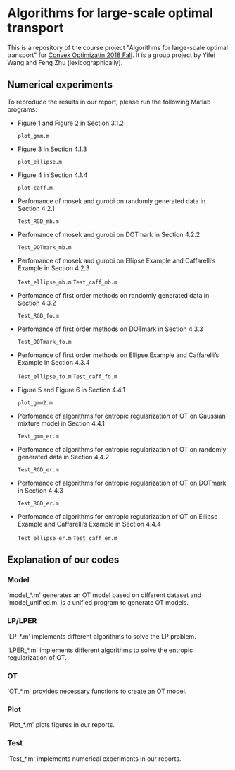 # Algorithms for large-scale optimal transport

This is a repository of the course project "Algorithms for large-scale optimal transport" for [Convex Optimizatin 2018 Fall](http://bicmr.pku.edu.cn/~wenzw/opt-2018-fall.html). It is a group project by Yifei Wang and Feng Zhu (lexicographically). 



## Numerical experiments

To reproduce the results in our report, please run the following Matlab programs:

- Figure 1 and Figure 2 in Section 3.1.2

  `plot_gmm.m`

- Figure 3 in Section 4.1.3

  `plot_ellipse.m`

- Figure 4 in Section 4.1.4

  `plot_caff.m`

- Perfomance of mosek and gurobi on randomly generated data in Section 4.2.1

  `Test_RGD_mb.m`

- Perfomance of mosek and gurobi on DOTmark in Section 4.2.2

  `Test_DOTmark_mb.m`

- Perfomance of mosek and gurobi on Ellipse Example and Caffarelli’s Example in Section 4.2.3

  `Test_ellipse_mb.m` `Test_caff_mb.m`

- Perfomance of first order methods on randomly generated data in Section 4.3.2

  `Test_RGD_fo.m`

- Perfomance of first order methods on DOTmark in Section 4.3.3

  `Test_DOTmark_fo.m`

- Perfomance of first order methods on Ellipse Example and Caffarelli’s Example in Section 4.3.4

  `Test_ellipse_fo.m` `Test_caff_fo.m`

- Figure 5 and Figure 6 in Section 4.4.1

  `plot_gmm2.m`

- Perfomance of algorithms for entropic regularization of OT on Gaussian mixture model in Section 4.4.1

  `Test_gmm_er.m`

- Perfomance of algorithms for entropic regularization of OT on randomly generated data in Section 4.4.2

  `Test_RGD_er.m`

- Perfomance of algorithms for entropic regularization of OT on DOTmark in Section 4.4.3

  `Test_RGD_er.m`

- Perfomance of algorithms for entropic regularization of OT on  Ellipse Example and Caffarelli’s Example in Section 4.4.4

  `Test_ellipse_er.m` `Test_caff_er.m`



## Explanation of our codes

### Model

 'model_*.m' generates an OT model based on different dataset and 'model_unified.m' is a unified program to generate OT models. 

### LP/LPER

'LP_*.m' implements different algorithms to solve the LP problem. 

'LPER_*.m' implements different algorithms to solve the entropic regularization of OT.  

### OT

'OT_*.m' provides necessary functions to create an OT model. 

### Plot

'Plot_*.m' plots figures in our reports.

### Test

'Test_*.m' implements numerical experiments in our reports.